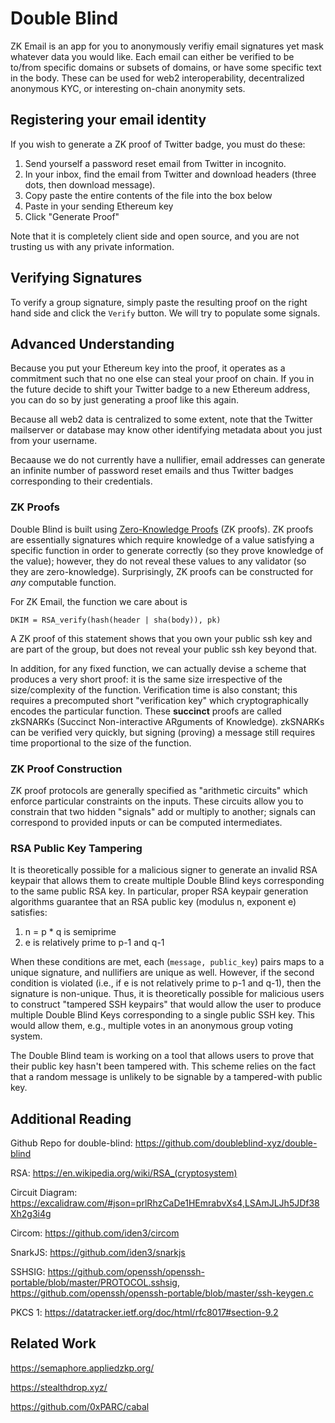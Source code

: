 # Double Blind

ZK Email is an app for you to anonymously verifiy email signatures yet mask whatever
data you would like. Each email can either be verified to be to/from specific domains
or subsets of domains, or have some specific text in the body. These can be used for
web2 interoperability, decentralized anonymous KYC, or interesting on-chain anonymity
sets.
## Registering your email identity

If you wish to generate a ZK proof of Twitter badge, you must do these:

1) Send yourself a password reset email from Twitter in incognito.
2) In your inbox, find the email from Twitter and download headers (three dots, then download message).
3) Copy paste the entire contents of the file into the box below
4) Paste in your sending Ethereum key
5) Click "Generate Proof"

Note that it is completely client side and open source, and you are not trusting us with any private information.

## Verifying Signatures

To verify a group signature, simply paste the resulting proof on the right hand
side and click the `Verify` button. We will try to populate some signals.

## Advanced Understanding

Because you put your Ethereum key into the proof, it operates as a commitment
such that no one else can steal your proof on chain. If you in the future decide to
shift your Twitter badge to a new Ethereum address, you can do so by just generating a
proof like this again.

Because all web2 data is centralized to some extent, note that the Twitter mailserver
or database may know other identifying metadata about you just from your username.

Becaause we do not currently have a nullifier, email addresses can generate an infinite
number of password reset emails and thus Twitter badges corresponding to their credentials.

### ZK Proofs

Double Blind is built using [Zero-Knowledge
Proofs](https://en.wikipedia.org/wiki/Zero-knowledge_proof) (ZK proofs). ZK
proofs are essentially signatures which require knowledge of a value satisfying
a specific function in order to generate correctly (so they prove knowledge of
the value); however, they do not reveal these values to any validator (so they
are zero-knowledge). Surprisingly, ZK proofs can be constructed for *any*
computable function.

For ZK Email, the function we care about is
```
DKIM = RSA_verify(hash(header | sha(body)), pk)
```
A ZK proof of this statement shows that you own your public ssh key and are part
of the group, but does not reveal your public ssh key beyond that.

In addition, for any fixed function, we can actually devise a scheme that
produces a very short proof: it is the same size irrespective of the
size/complexity of the function. Verification time is also constant; this
requires a precomputed short "verification key" which cryptographically encodes
the particular function. These **succinct** proofs are called zkSNARKs (Succinct
Non-interactive ARguments of Knowledge). zkSNARKs can be verified very quickly,
but signing (proving) a message still requires time proportional to the size of
the function.

### ZK Proof Construction

ZK proof protocols are generally specified as "arithmetic circuits" which
enforce particular constraints on the inputs. These circuits allow you to
constrain that two hidden "signals" add or multiply to another; signals can
correspond to provided inputs or can be computed intermediates.

### RSA Public Key Tampering

It is theoretically possible for a malicious signer to generate an invalid RSA keypair that allows them to create multiple Double Blind keys corresponding to the same public RSA key. In particular, proper RSA keypair generation algorithms guarantee that an RSA public key (modulus n, exponent e) satisfies:
1. n = p * q is semiprime
2. e is relatively prime to p-1 and q-1

When these conditions are met, each (`message, public_key`) pairs maps to a unique signature, and nullifiers are unique as well. However, if the second condition is violated (i.e., if e is not relatively prime to p-1 and q-1), then the signature is non-unique. Thus, it is theoretically possible for malicious users to construct "tampered SSH keypairs" that would allow the user to produce multiple Double Blind Keys corresponding to a single public SSH key. This would allow them, e.g., multiple votes in an anonymous group voting system.

The Double Blind team is working on a tool that allows users to prove that their public key hasn't been tampered with. This scheme relies on the fact that a random message is unlikely to be signable by a tampered-with public key.

## Additional Reading

Github Repo for double-blind: https://github.com/doubleblind-xyz/double-blind

RSA: https://en.wikipedia.org/wiki/RSA_(cryptosystem)

Circuit Diagram: https://excalidraw.com/#json=prlRhzCaDe1HEmrabvXs4,LSAmJLJh5JDf38Xh2g3i4g

Circom: https://github.com/iden3/circom

SnarkJS: https://github.com/iden3/snarkjs

SSHSIG: https://github.com/openssh/openssh-portable/blob/master/PROTOCOL.sshsig, https://github.com/openssh/openssh-portable/blob/master/ssh-keygen.c

PKCS 1: https://datatracker.ietf.org/doc/html/rfc8017#section-9.2

## Related Work

https://semaphore.appliedzkp.org/

https://stealthdrop.xyz/

https://github.com/0xPARC/cabal
